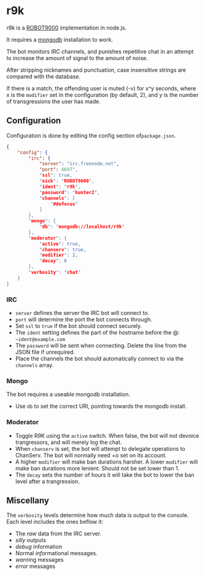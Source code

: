 # r9k

*r9k* is a [ROBOT9000](http://blog.xkcd.com/2008/01/14/robot9000-and-xkcd-signal-attacking-noise-in-chat/) implementation in node.js.

It requires a [mongodb](http://www.mongodb.org) installation to work.

The bot monitors IRC channels, and punishes repetitive chat in an attempt to
increase the amount of signal to the amount of noise.

After stripping nicknames and punctuation, case insensitive strings are compared
with the database.

If there is a match, the offending user is muted (-v) for x^y seconds, where x
is the ``modifier`` set in the configuration (by default, 2), and *y* is
the number of transgressions the user has made.

## Configuration

Configuration is done by editing the config section of``package.json``.


```json
{
    "config": {
        "irc": {
            "server": "irc.freenode.net",
            "port": 6697",
            "ssl": true,
            "nick": "ROBOT9000",
            "ident": "r9k",
            "password": "hunter2",
            "channels": [
                "#defocus"
            ]
        },
        "mongo": {
            "db": "mongodb://localhost/r9k"
        },
        "moderator": {
            "active": true,
            "chanserv": true,
            "modifier": 2,
            "decay": 6
        },
        "verbosity": "chat"
    }
}
```

### IRC
* `server` defines the server the IRC bot will connect to.
* `port` will determine the port the bot connects through.
* Set `ssl` to `true` if the bot should connect securely.
* The `ident` setting defines the part of the hostname before the @:
  ``~ident@example.com``
* The ``password`` will be sent when connecting. Delete the line from the JSON
  file if unrequired.
* Place the channels the bot should automatically connect to via the
  ``channels`` array.

### Mongo
The bot requires a useable mongodb installation.
* Use ``db`` to set the correct URI, pointing towards the mongodb install.

### Moderator
* Toggle R9K using the ``active`` switch. When false, the bot will not devoice
  trangressors, and will merely log the chat.
* When ``chanserv`` is set, the bot will attempt to delegate operations to
  ChanServ. The bot will normally need +o set on its account.
* A higher ``modifier`` will make ban durations harsher. A lower ``modifier``
  will make ban durations more lenient. Should not be set lower than 1.
* The ``decay`` sets the number of hours it will take the bot to lower the ban
  level after a trangression.

## Miscellany
The ``verbosity`` levels determine how much data is output to the console.
Each level includes the ones beflow it:
* The *raw* data from the IRC server.
* *silly* outputs
* *debug* information
* Normal *info*rmational messages.
* *warn*ing messages
* *error* messages

